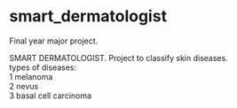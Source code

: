 # smart_dermatologist
Final year major project.  

SMART DERMATOLOGIST. Project to classify skin diseases.  
types of diseases:  
1 melanoma  
2 nevus  
3 basal cell carcinoma  


